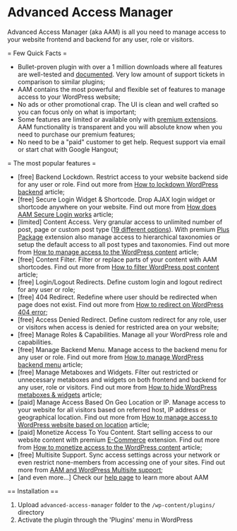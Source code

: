 # Advanced Access Manager

Advanced Access Manager (aka AAM) is all you need to manage access to your website frontend and backend for any user, role or visitors.

= Few Quick Facts =

* Bullet-proven plugin with over a 1 million downloads where all features are well-tested and [documented](https://aamplugin.com/help). Very low amount of support tickets in comparison to similar plugins;
* AAM contains the most powerful and flexible set of features to manage access to your WordPress website;
* No ads or other promotional crap. The UI is clean and well crafted so you can focus only on what is important;
* Some features are limited or available only with [premium extensions](https://aamplugin.com/store). AAM functionality is transparent and you will absolute know when you need to purchase our premium features;
* No need to be a "paid" customer to get help. Request support via email or start chat with Google Hangout;

= The most popular features =

* [free] Backend Lockdown. Restrict access to your website backend side for any user or role. Find out more from [How to lockdown WordPress backend](https://aamplugin.com/help/how-to-lockdown-wordpress-backend) article;
* [free] Secure Login Widget & Shortcode. Drop AJAX login widget or shortcode anywhere on your website. Find out more from [How does AAM Secure Login works](https://aamplugin.com/help/how-does-aam-secure-login-works) article;
* [limited] Content Access. Very granular access to unlimited number of post, page or custom post type ([19 different options](https://aamplugin.com/help#posts-and-pages)). With premium [Plus Package](https://aamplugin.com/extension/plus-package) extension also manage access to hierarchical taxonomies or setup the default access to all post types and taxonomies. Find out more from [How to manage access to the WordPress content](https://aamplugin.com/help/how-to-manage-access-to-the-wordpress-content) article;
* [free] Content Filter. Filter or replace parts of your content with AAM shortcodes. Find out more from [How to filter WordPress post content](https://aamplugin.com/help/how-to-filter-wordpress-post-content) article;
* [free] Login/Logout Redirects. Define custom login and logout redirect for any user or role;
* [free] 404 Redirect. Redefine where user should be redirected when page does not exist. Find out more from [How to redirect on WordPress 404 error](https://aamplugin.com/help/how-to-redirect-on-wordpress-404-error);
* [free] Access Denied Redirect. Define custom redirect for any role, user or visitors when access is denied for restricted area on your website;
* [free] Manage Roles & Capabilities. Manage all your WordPress role and capabilities.
* [free] Manage Backend Menu. Manage access to the backend menu for any user or role. Find out more from [How to manage WordPress backend menu](https://aamplugin.com/help/how-to-manage-wordpress-backend-menu) article;
* [free] Manage Metaboxes and Widgets. Filter out restricted or unnecessary metaboxes and widgets on both frontend and backend for any user, role or visitors. Find out more from [How to hide WordPress metaboxes & widgets](https://aamplugin.com/help/how-to-hide-wordpress-metaboxes-and-widgets) article;
* [paid] Manage Access Based On Geo Location or IP. Manage access to your website for all visitors based on referred host, IP address or geographical location. Find out more from [How to manage access to WordPress website based on location](https://aamplugin.com/help/how-to-manage-access-to-wordpress-website-based-on-location) article;
* [paid] Monetize Access To You Content. Start selling access to our website content with premium [E-Commerce](https://aamplugin.com/extension/ecommerce) extension. Find out more from [How to monetize access to the WordPress content](https://aamplugin.com/help/how-to-monetize-access-to-the-wordpress-content) article;
* [free] Multisite Support. Sync access settings across your network or even restrict none-members from accessing one of your sites. Find out more from [AAM and WordPress Multisite support](https://aamplugin.com/help/aam-and-wordpress-multisite-support);
* [and even more...] Check our [help page](https://aamplugin.com/help) to learn more about AAM

== Installation ==

1. Upload `advanced-access-manager` folder to the `/wp-content/plugins/` directory
2. Activate the plugin through the 'Plugins' menu in WordPress
